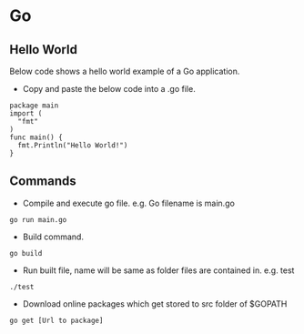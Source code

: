 # Go

## Hello World

Below code shows a hello world example of a Go application.

- Copy and paste the below code into a .go file.

```
package main
import (
  "fmt"
)
func main() {
  fmt.Println("Hello World!")
}
```

## Commands

- Compile and execute go file. e.g. Go filename is main.go

```
go run main.go
```

- Build command.

```
go build
```

- Run built file, name will be same as folder files are contained in. e.g. test

```
./test
```

- Download online packages which get stored to src folder of $GOPATH

```
go get [Url to package]
```
